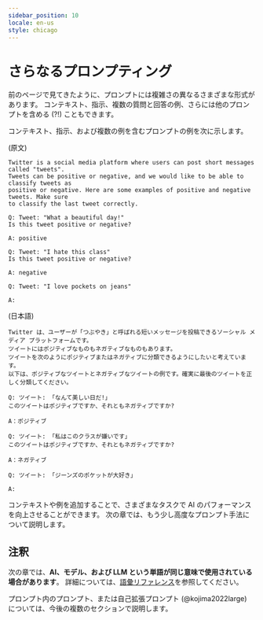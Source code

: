 ```yaml
---
sidebar_position: 10
locale: en-us
style: chicago
---
```


#   さらなるプロンプティング

前のページで見てきたように、プロンプトには複雑さの異なるさまざまな形式があります。
コンテキスト、指示、複数の質問と回答の例、さらには他のプロンプトを含める (?!) こともできます。

コンテキスト、指示、および複数の例を含むプロンプトの例を次に示します。

(原文)
```text
Twitter is a social media platform where users can post short messages called "tweets".
Tweets can be positive or negative, and we would like to be able to classify tweets as
positive or negative. Here are some examples of positive and negative tweets. Make sure 
to classify the last tweet correctly.

Q: Tweet: "What a beautiful day!"
Is this tweet positive or negative?

A: positive

Q: Tweet: "I hate this class"
Is this tweet positive or negative?

A: negative

Q: Tweet: "I love pockets on jeans"

A:
```

(日本語)
```text
Twitter は、ユーザーが「つぶやき」と呼ばれる短いメッセージを投稿できるソーシャル メディア プラットフォームです。
ツイートにはポジティブなものもネガティブなものもあります。
ツイートを次のようにポジティブまたはネガティブに分類できるようにしたいと考えています。
以下は、ポジティブなツイートとネガティブなツイートの例です。確実に最後のツイートを正しく分類してください。

Q: ツイート: 「なんて美しい日だ!」
このツイートはポジティブですか、それともネガティブですか?

A：ポジティブ

Q: ツイート: 「私はこのクラスが嫌いです」
このツイートはポジティブですか、それともネガティブですか?

A：ネガティブ

Q: ツイート: 「ジーンズのポケットが大好き」

A:
```

コンテキストや例を追加することで、さまざまなタスクで AI のパフォーマンスを向上させることができます。
次の章では、もう少し高度なプロンプト手法について説明します。

## 注釈

次の章では、**AI、モデル、および LLM という単語が同じ意味で使用されている場合があります**。
詳細については、[語彙リファレンス](https://learnprompting.org/docs/vocabulary)を参照してください。

プロンプト内のプロンプト、または自己拡張プロンプト (@kojima2022large) については、今後の複数のセクションで説明します。
